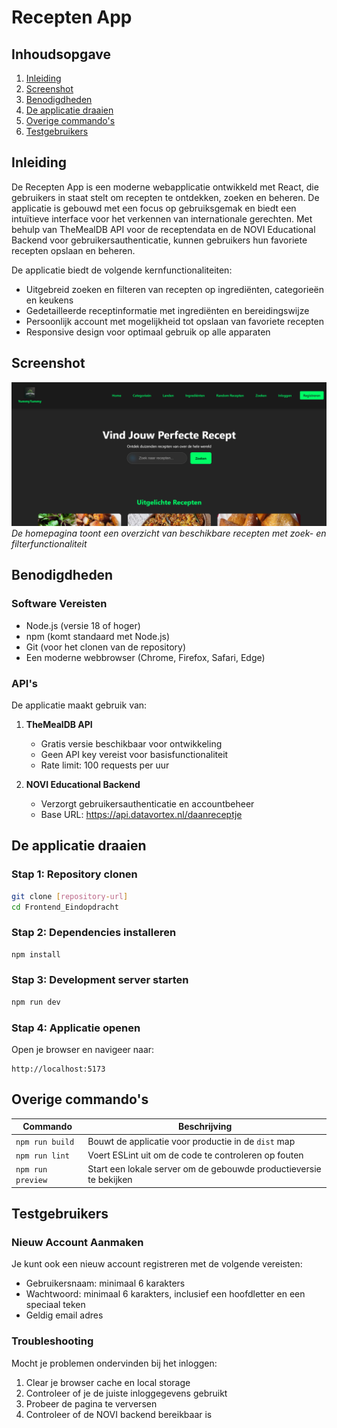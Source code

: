 # Recepten App
 
## Inhoudsopgave
1. [Inleiding](#inleiding)
2. [Screenshot](#screenshot)
3. [Benodigdheden](#benodigdheden)
4. [De applicatie draaien](#de-applicatie-draaien)
5. [Overige commando's](#overige-commandos)
6. [Testgebruikers](#testgebruikers)
 
## Inleiding
De Recepten App is een moderne webapplicatie ontwikkeld met React, die gebruikers in staat stelt om recepten te ontdekken, zoeken en beheren. De applicatie is gebouwd met een focus op gebruiksgemak en biedt een intuïtieve interface voor het verkennen van internationale gerechten. Met behulp van TheMealDB API voor de receptendata en de NOVI Educational Backend voor gebruikersauthenticatie, kunnen gebruikers hun favoriete recepten opslaan en beheren.
 
De applicatie biedt de volgende kernfunctionaliteiten:
- Uitgebreid zoeken en filteren van recepten op ingrediënten, categorieën en keukens
- Gedetailleerde receptinformatie met ingrediënten en bereidingswijze
- Persoonlijk account met mogelijkheid tot opslaan van favoriete recepten
- Responsive design voor optimaal gebruik op alle apparaten
 
## Screenshot
![Screenshot van de homepagina](/public/home.png)
*De homepagina toont een overzicht van beschikbare recepten met zoek- en filterfunctionaliteit*
 
## Benodigdheden
 
### Software Vereisten
- Node.js (versie 18 of hoger)
- npm (komt standaard met Node.js)
- Git (voor het clonen van de repository)
- Een moderne webbrowser (Chrome, Firefox, Safari, Edge)
 
### API's
De applicatie maakt gebruik van:
1. **TheMealDB API**
   - Gratis versie beschikbaar voor ontwikkeling
   - Geen API key vereist voor basisfunctionaliteit
   - Rate limit: 100 requests per uur
 
2. **NOVI Educational Backend**
   - Verzorgt gebruikersauthenticatie en accountbeheer
   - Base URL: https://api.datavortex.nl/daanreceptje
 
## De applicatie draaien
 
### Stap 1: Repository clonen
```bash
git clone [repository-url]
cd Frontend_Eindopdracht
```
 
### Stap 2: Dependencies installeren
```bash
npm install
```
 
### Stap 3: Development server starten
```bash
npm run dev
```
 
### Stap 4: Applicatie openen
Open je browser en navigeer naar:
```
http://localhost:5173
```
 
## Overige commando's
 
| Commando | Beschrijving |
|----------|--------------|
| `npm run build` | Bouwt de applicatie voor productie in de `dist` map |
| `npm run lint` | Voert ESLint uit om de code te controleren op fouten |
| `npm run preview` | Start een lokale server om de gebouwde productieversie te bekijken |
 
## Testgebruikers
 
### Nieuw Account Aanmaken
Je kunt ook een nieuw account registreren met de volgende vereisten:
- Gebruikersnaam: minimaal 6 karakters
- Wachtwoord: minimaal 6 karakters, inclusief een hoofdletter en een speciaal teken
- Geldig email adres
 
### Troubleshooting
Mocht je problemen ondervinden bij het inloggen:
1. Clear je browser cache en local storage
2. Controleer of je de juiste inloggegevens gebruikt
3. Probeer de pagina te verversen
4. Controleer of de NOVI backend bereikbaar is
#
